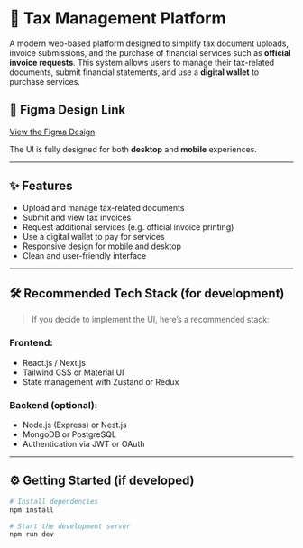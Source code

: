 # 🧾 Tax Management Platform

A modern web-based platform designed to simplify tax document uploads, invoice submissions, and the purchase of financial services such as **official invoice requests**. This system allows users to manage their tax-related documents, submit financial statements, and use a **digital wallet** to purchase services.

## 🎨 Figma Design Link

[View the Figma Design](https://www.figma.com/design/j1wwQoWt0swgdc43oPFaft/Untitled?node-id=0-1&t=YMqcsL8VfWQhE5Ox-1)

The UI is fully designed for both **desktop** and **mobile** experiences.

---

## ✨ Features

- Upload and manage tax-related documents
- Submit and view tax invoices
- Request additional services (e.g. official invoice printing)
- Use a digital wallet to pay for services
- Responsive design for mobile and desktop
- Clean and user-friendly interface

---

## 🛠️ Recommended Tech Stack (for development)

> If you decide to implement the UI, here’s a recommended stack:

### Frontend:
- React.js / Next.js
- Tailwind CSS or Material UI
- State management with Zustand or Redux

### Backend (optional):
- Node.js (Express) or Nest.js
- MongoDB or PostgreSQL
- Authentication via JWT or OAuth

---

## ⚙️ Getting Started (if developed)

```bash
# Install dependencies
npm install

# Start the development server
npm run dev
